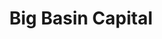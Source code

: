 ---
layout: firm_page
title: "Big Basin Capital"
id: "bigbasincapital.com"
permalink: "/bigbasincapitalbigbasincapital.com/"
website: "https://www.bigbasincapital.com"
offices: "Cupertino (United States), Seoul (Korea)"
investment_stages: "Seed, Series A"
portfolio_companies: ""
portfolio_link: "https://www.bigbasincapital.com/investments"
investment_markets: "Consumer Services, DTC, E-commerce, FoodTech, Digital Media, EdTech, Enterprise Software"
founded_year: "2013"
description: "Big Basin Capital is a venture capital firm based in Silicon Valley, investing in early-stage startups in Korea and the United States. They primarily focus on Korea, aiming to be the first institutional investor for many startups. They emphasize partnerships and hands-on guidance, leveraging their extensive network for support."
linkedin: "https://www.linkedin.com/company/big-basin-capital"
twitter: ""
instagram: ""
team_page: "https://www.bigbasincapital.com/our-team"
investor_type: "Venture Capital"
crunchbase: "https://www.crunchbase.com/organization/big-basin-capital"
pitchbook: ""

# SEO Optimization
meta_title: "Big Basin Capital - VC Firm - projectstartups.com"
meta_description: "Big Basin Capital, Big Basin Capital is a venture capital firm based in Silicon Valley, investing in early-stage startups in Korea and the United States. They primarily ..."
meta_keywords: "Big Basin Capital, Consumer Services, DTC, E-commerce, FoodTech, Digital Media, EdTech, Enterprise Software, VC firm, venture capital, startup investor, projectstartups.com"
canonical_url: "https://vc.projectstartups.com/bigbasincapitalbigbasincapital.com/"
---